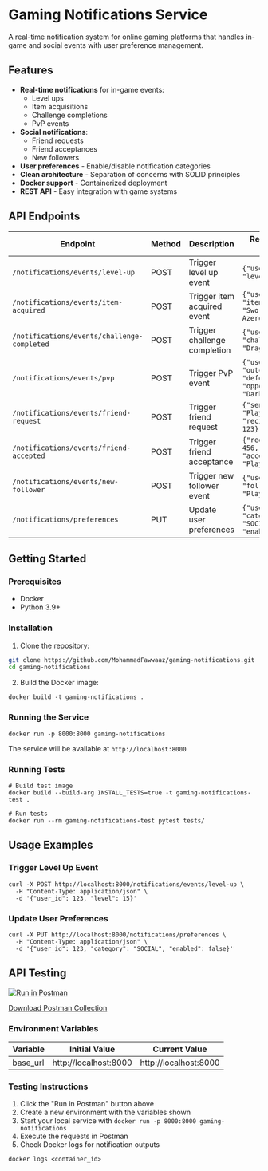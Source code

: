 # Gaming Notifications Service

A real-time notification system for online gaming platforms that handles in-game and social events with user preference management.

## Features

- **Real-time notifications** for in-game events:
  - Level ups
  - Item acquisitions
  - Challenge completions
  - PvP events
- **Social notifications**:
  - Friend requests
  - Friend acceptances
  - New followers
- **User preferences** - Enable/disable notification categories
- **Clean architecture** - Separation of concerns with SOLID principles
- **Docker support** - Containerized deployment
- **REST API** - Easy integration with game systems

## API Endpoints

| Endpoint | Method | Description | Request Body Example |
|----------|--------|-------------|----------------------|
| `/notifications/events/level-up` | POST | Trigger level up event | `{"user_id": 123, "level": 15}` |
| `/notifications/events/item-acquired` | POST | Trigger item acquired event | `{"user_id": 456, "item_name": "Sword of Azeroth"}` |
| `/notifications/events/challenge-completed` | POST | Trigger challenge completion | `{"user_id": 789, "challenge_name": "Dragon Slayer"}` |
| `/notifications/events/pvp` | POST | Trigger PvP event | `{"user_id": 101, "outcome": "defeated", "opponent_name": "DarkKnight"}` |
| `/notifications/events/friend-request` | POST | Trigger friend request | `{"sender_name": "PlayerX", "recipient_id": 123}` |
| `/notifications/events/friend-accepted` | POST | Trigger friend acceptance | `{"requester_id": 456, "accepter_name": "PlayerY"}` |
| `/notifications/events/new-follower` | POST | Trigger new follower event | `{"user_id": 789, "follower_name": "PlayerZ"}` |
| `/notifications/preferences` | PUT | Update user preferences | `{"user_id": 123, "category": "SOCIAL", "enabled": false}` |

## Getting Started

### Prerequisites

- Docker
- Python 3.9+

### Installation

1. Clone the repository:
```bash
git clone https://github.com/MohammadFawwaaz/gaming-notifications.git
cd gaming-notifications
```

2. Build the Docker image:
```
docker build -t gaming-notifications .
```

### Running the Service
```
docker run -p 8000:8000 gaming-notifications
```

The service will be available at `http://localhost:8000`

### Running Tests
```
# Build test image
docker build --build-arg INSTALL_TESTS=true -t gaming-notifications-test .

# Run tests
docker run --rm gaming-notifications-test pytest tests/
```

## Usage Examples

### Trigger Level Up Event
```
curl -X POST http://localhost:8000/notifications/events/level-up \
  -H "Content-Type: application/json" \
  -d '{"user_id": 123, "level": 15}'
```

### Update User Preferences
```
curl -X PUT http://localhost:8000/notifications/preferences \
  -H "Content-Type: application/json" \
  -d '{"user_id": 123, "category": "SOCIAL", "enabled": false}'
```

## API Testing

[![Run in Postman](https://run.pstmn.io/button.svg)](https://app.getpostman.com/run-collection/dd81764f-b24a-44fe-ae87-a4a9719de6d2?action=collection%2Fimport&source=https://raw.githubusercontent.com/MohammadFawwaaz/GamingNotifications/main/postman/Gaming%20Notifications%20API.postman_collection.json)

[Download Postman Collection](https://github.com/MohammadFawwaaz/GamingNotifications/raw/main/postman/Gaming%20Notifications%20API.postman_collection.json)

### Environment Variables
| Variable  | Initial Value       | Current Value       |
|-----------|---------------------|---------------------|
| base_url  | http://localhost:8000 | http://localhost:8000 |

### Testing Instructions
1. Click the "Run in Postman" button above
2. Create a new environment with the variables shown
3. Start your local service with `docker run -p 8000:8000 gaming-notifications`
4. Execute the requests in Postman
5. Check Docker logs for notification outputs
```
docker logs <container_id>
```
